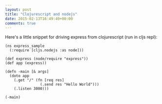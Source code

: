 ```yaml
---
layout: post
title: "Clojurescript and nodejs"
date: 2015-02-13T16:49:49+00:00
comments: true
---
```



Here's a little snippet for driving express from clojurescript (run in cljs repl):

	(ns express_sample
	  (:require [cljs.nodejs :as node]))

	(def express (node/require "express"))
	(def app (express))

	(defn -main [& args]
	  (doto app
	    (.get "/" (fn [req res]
	                (.send res "Hello World")))
	    (.listen 3000)))

	(-main)

